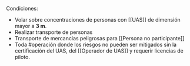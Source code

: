 Condiciones:
- Volar sobre concentraciones de personas con [[UAS]] de dimensión mayor a **3 m**.
- Realizar transporte de personas
- Transporte de mercancias peligrosas para [[Persona no participante]]
- Toda #operación donde los riesgos no pueden ser mitigados sin la certificación del UAS, del [[Operador de UAS]] y requerir licencias de piloto.